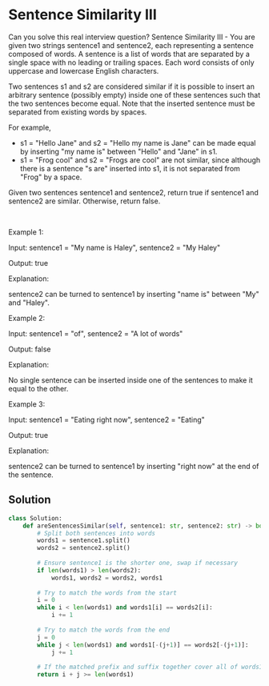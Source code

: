 # Sentence Similarity III

Can you solve this real interview question? Sentence Similarity III - You are given two strings sentence1 and sentence2, each representing a sentence composed of words. A sentence is a list of words that are separated by a single space with no leading or trailing spaces. Each word consists of only uppercase and lowercase English characters.

Two sentences s1 and s2 are considered similar if it is possible to insert an arbitrary sentence (possibly empty) inside one of these sentences such that the two sentences become equal. Note that the inserted sentence must be separated from existing words by spaces.

For example,

 * s1 = "Hello Jane" and s2 = "Hello my name is Jane" can be made equal by inserting "my name is" between "Hello" and "Jane" in s1.
 * s1 = "Frog cool" and s2 = "Frogs are cool" are not similar, since although there is a sentence "s are" inserted into s1, it is not separated from "Frog" by a space.

Given two sentences sentence1 and sentence2, return true if sentence1 and sentence2 are similar. Otherwise, return false.

 

Example 1:

Input: sentence1 = "My name is Haley", sentence2 = "My Haley"

Output: true

Explanation:

sentence2 can be turned to sentence1 by inserting "name is" between "My" and "Haley".

Example 2:

Input: sentence1 = "of", sentence2 = "A lot of words"

Output: false

Explanation:

No single sentence can be inserted inside one of the sentences to make it equal to the other.

Example 3:

Input: sentence1 = "Eating right now", sentence2 = "Eating"

Output: true

Explanation:

sentence2 can be turned to sentence1 by inserting "right now" at the end of the sentence.

## Solution
```py
class Solution:
    def areSentencesSimilar(self, sentence1: str, sentence2: str) -> bool:
        # Split both sentences into words
        words1 = sentence1.split()
        words2 = sentence2.split()
        
        # Ensure sentence1 is the shorter one, swap if necessary
        if len(words1) > len(words2):
            words1, words2 = words2, words1
        
        # Try to match the words from the start
        i = 0
        while i < len(words1) and words1[i] == words2[i]:
            i += 1
        
        # Try to match the words from the end
        j = 0
        while j < len(words1) and words1[-(j+1)] == words2[-(j+1)]:
            j += 1
        
        # If the matched prefix and suffix together cover all of words1, return true
        return i + j >= len(words1)
```
